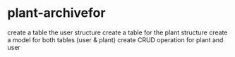 # plant-archivefor 
create a table the user structure
create a table for the plant structure
create a model for both tables (user & plant)
create CRUD operation for plant and user
